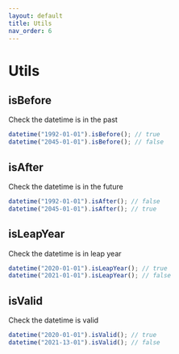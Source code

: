 ```yaml
---
layout: default
title: Utils
nav_order: 6
---
```


# Utils

## isBefore

Check the datetime is in the past

```typescript
datetime("1992-01-01").isBefore(); // true
datetime("2045-01-01").isBefore(); // false
```

## isAfter

Check the datetime is in the future

```typescript
datetime("1992-01-01").isAfter(); // false
datetime("2045-01-01").isAfter(); // true
```

## isLeapYear

Check the datetime is in leap year

```typescript
datetime("2020-01-01").isLeapYear(); // true
datetime("2021-01-01").isLeapYear(); // false
```

## isValid

Check the datetime is valid

```typescript
datetime("2020-01-01").isValid(); // true
datetime("2021-13-01").isValid(); // false
```
